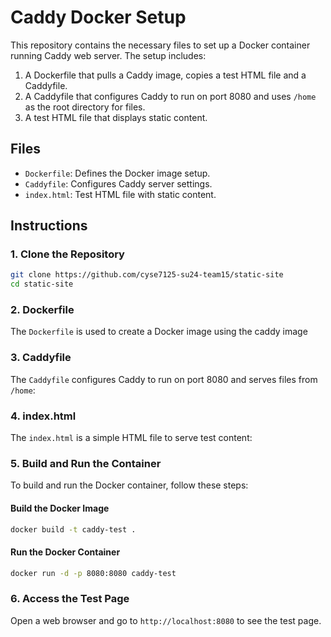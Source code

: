# Caddy Docker Setup

This repository contains the necessary files to set up a Docker container running Caddy web server. The setup includes:

1. A Dockerfile that pulls a Caddy image, copies a test HTML file and a Caddyfile.
2. A Caddyfile that configures Caddy to run on port 8080 and uses `/home` as the root directory for files.
3. A test HTML file that displays static content.

## Files

- `Dockerfile`: Defines the Docker image setup.
- `Caddyfile`: Configures Caddy server settings.
- `index.html`: Test HTML file with static content.

## Instructions

### 1. Clone the Repository

```sh
git clone https://github.com/cyse7125-su24-team15/static-site
cd static-site
```

### 2. Dockerfile

The `Dockerfile` is used to create a Docker image using the caddy image

### 3. Caddyfile

The `Caddyfile` configures Caddy to run on port 8080 and serves files from `/home`:

### 4. index.html

The `index.html` is a simple HTML file to serve test content:

### 5. Build and Run the Container

To build and run the Docker container, follow these steps:

#### Build the Docker Image

```sh
docker build -t caddy-test .
```

#### Run the Docker Container

```sh
docker run -d -p 8080:8080 caddy-test
```

### 6. Access the Test Page

Open a web browser and go to `http://localhost:8080` to see the test page.
